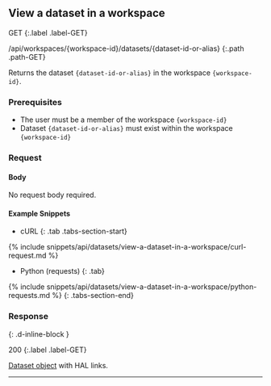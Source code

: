 ## View a dataset in a workspace

GET
{:.label .label-GET}

/api/workspaces/{workspace-id}/datasets/{dataset-id-or-alias}
{:.path .path-GET}

Returns the dataset `{dataset-id-or-alias}` in the workspace `{workspace-id}`.

### Prerequisites

- The user must be a member of the workspace `{workspace-id}`
- Dataset `{dataset-id-or-alias}` must exist within the workspace `{workspace-id}`


### Request

#### Body
No request body required.

#### Example Snippets
- cURL
{: .tab .tabs-section-start}

{% include snippets/api/datasets/view-a-dataset-in-a-workspace/curl-request.md %}

- Python (requests)
{: .tab}

{% include snippets/api/datasets/view-a-dataset-in-a-workspace/python-requests.md %}
{: .tabs-section-end}

### Response
{: .d-inline-block }

200
{:.label .label-GET}

[Dataset object](#dataset-object) with HAL links.

---
